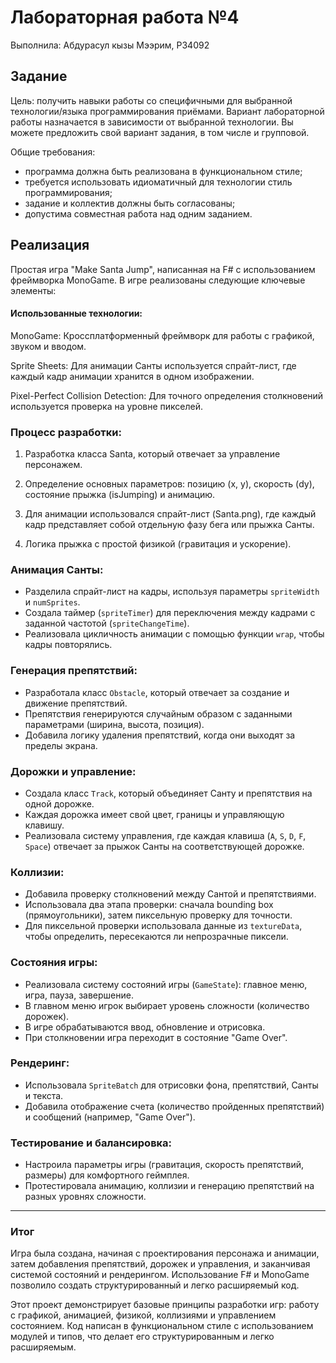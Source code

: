 # Лабораторная работа №4

Выполнила: Абдурасул кызы Мээрим, P34092

## Задание

Цель: получить навыки работы со специфичными для выбранной технологии/языка программирования приёмами.
Вариант лабораторной работы назначается в зависимости от выбранной технологии. Вы можете предложить свой вариант задания, в том числе и групповой.

Общие требования:

- программа должна быть реализована в функциональном стиле;
- требуется использовать идиоматичный для технологии стиль программирования;
- задание и коллектив должны быть согласованы;
- допустима совместная работа над одним заданием.

## Реализация

Простая игра "Make Santa Jump", написанная на F# с использованием фреймворка MonoGame. В игре реализованы следующие ключевые элементы:

#### Использованные технологии:

MonoGame: Кроссплатформенный фреймворк для работы с графикой, звуком и вводом.

Sprite Sheets: Для анимации Санты используется спрайт-лист, где каждый кадр анимации хранится в одном изображении.

Pixel-Perfect Collision Detection: Для точного определения столкновений используется проверка на уровне пикселей.

### Процесс разработки:

1) Разработка класса Santa, который отвечает за управление персонажем.

2) Определение основных параметров: позицию (x, y), скорость (dy), состояние прыжка (isJumping) и анимацию.

3) Для анимации использовался спрайт-лист (Santa.png), где каждый кадр представляет собой отдельную фазу бега или прыжка Санты.

4) Логика прыжка с простой физикой (гравитация и ускорение).

### Анимация Санты:
- Разделила спрайт-лист на кадры, используя параметры `spriteWidth` и `numSprites`.
- Создала таймер (`spriteTimer`) для переключения между кадрами с заданной частотой (`spriteChangeTime`).
- Реализовала цикличность анимации с помощью функции `wrap`, чтобы кадры повторялись.

### Генерация препятствий:
- Разработала класс `Obstacle`, который отвечает за создание и движение препятствий.
- Препятствия генерируются случайным образом с заданными параметрами (ширина, высота, позиция).
- Добавила логику удаления препятствий, когда они выходят за пределы экрана.

### Дорожки и управление:
- Создала класс `Track`, который объединяет Санту и препятствия на одной дорожке.
- Каждая дорожка имеет свой цвет, границы и управляющую клавишу.
- Реализовала систему управления, где каждая клавиша (`A`, `S`, `D`, `F`, `Space`) отвечает за прыжок Санты на соответствующей дорожке.

### Коллизии:
- Добавила проверку столкновений между Сантой и препятствиями.
- Использовала два этапа проверки: сначала bounding box (прямоугольники), затем пиксельную проверку для точности.
- Для пиксельной проверки использовала данные из `textureData`, чтобы определить, пересекаются ли непрозрачные пиксели.

### Состояния игры:
- Реализовала систему состояний игры (`GameState`): главное меню, игра, пауза, завершение.
- В главном меню игрок выбирает уровень сложности (количество дорожек).
- В игре обрабатываются ввод, обновление и отрисовка.
- При столкновении игра переходит в состояние "Game Over".

### Рендеринг:
- Использовала `SpriteBatch` для отрисовки фона, препятствий, Санты и текста.
- Добавила отображение счета (количество пройденных препятствий) и сообщений (например, "Game Over").

### Тестирование и балансировка:
- Настроила параметры игры (гравитация, скорость препятствий, размеры) для комфортного геймплея.
- Протестировала анимацию, коллизии и генерацию препятствий на разных уровнях сложности.

---

### Итог
Игра была создана, начиная с проектирования персонажа и анимации, затем добавления препятствий, дорожек и управления, и заканчивая системой состояний и рендерингом. Использование F# и MonoGame позволило создать структурированный и легко расширяемый код.

Этот проект демонстрирует базовые принципы разработки игр: работу с графикой, анимацией, физикой, коллизиями и управлением состоянием. Код написан в функциональном стиле с использованием модулей и типов, что делает его структурированным и легко расширяемым.